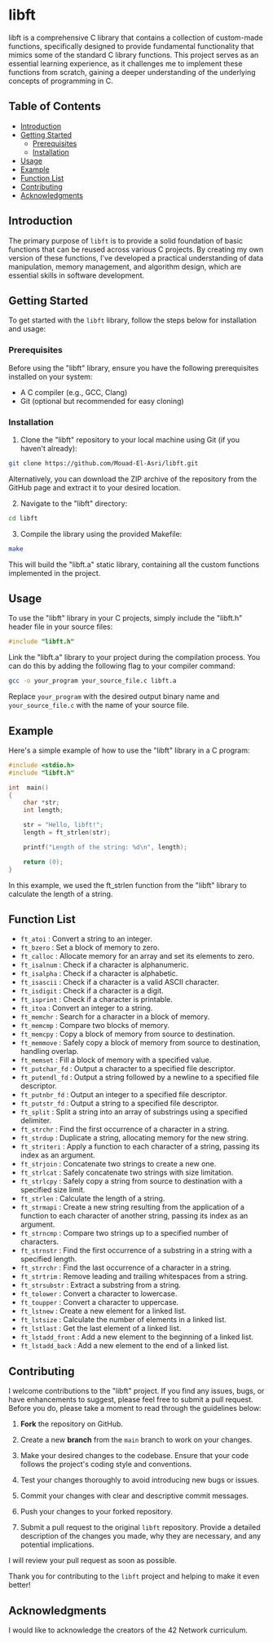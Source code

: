 # libft
libft is a comprehensive C library that contains a collection of custom-made functions, specifically designed to provide fundamental functionality that mimics some of the standard C library functions.
This project serves as an essential learning experience, as it challenges me to implement these functions from scratch, gaining a deeper understanding of the underlying concepts of programming in C.

## Table of Contents
- [Introduction](#introduction)
- [Getting Started](#getting-started)
  - [Prerequisites](#prerequisites)
  - [Installation](#installation)
- [Usage](#usage)
- [Example](#example)
- [Function List](#function-list)
- [Contributing](#contributing)
- [Acknowledgments](#acknowledgments)

## Introduction
The primary purpose of `libft` is to provide a solid foundation of basic functions that can be reused across various C projects.
By creating my own version of these functions, I've developed a practical understanding of data manipulation, memory management, and algorithm design, which are essential skills in software development.

## Getting Started
To get started with the `libft` library, follow the steps below for installation and usage:
### Prerequisites
Before using the "libft" library, ensure you have the following prerequisites installed on your system:

- A C compiler (e.g., GCC, Clang)
- Git (optional but recommended for easy cloning)

### Installation
1. Clone the "libft" repository to your local machine using Git (if you haven't already):

```bash
git clone https://github.com/Mouad-El-Asri/libft.git
```

Alternatively, you can download the ZIP archive of the repository from the GitHub page and extract it to your desired location.

2. Navigate to the "libft" directory:

```bash
cd libft
```

3. Compile the library using the provided Makefile:

```bash
make
```

This will build the "libft.a" static library, containing all the custom functions implemented in the project.

## Usage
To use the "libft" library in your C projects, simply include the "libft.h" header file in your source files:

```c
#include "libft.h"
```

Link the "libft.a" library to your project during the compilation process. You can do this by adding the following flag to your compiler command:

```bash
gcc -o your_program your_source_file.c libft.a
```

Replace ```your_program``` with the desired output binary name and ```your_source_file.c``` with the name of your source file.

## Example
Here's a simple example of how to use the "libft" library in a C program:
```c
#include <stdio.h>
#include "libft.h"

int  main()
{
    char *str;
    int length;

    str = "Hello, libft!";
    length = ft_strlen(str);

    printf("Length of the string: %d\n", length);

    return (0);
}
```
In this example, we used the ft_strlen function from the "libft" library to calculate the length of a string.

## Function List
- `ft_atoi` : Convert a string to an integer.
- `ft_bzero` : Set a block of memory to zero.
- `ft_calloc` : Allocate memory for an array and set its elements to zero.
- `ft_isalnum` : Check if a character is alphanumeric.
- `ft_isalpha` : Check if a character is alphabetic.
- `ft_isascii` : Check if a character is a valid ASCII character.
- `ft_isdigit` : Check if a character is a digit.
- `ft_isprint` : Check if a character is printable.
- `ft_itoa` : Convert an integer to a string.
- `ft_memchr` : Search for a character in a block of memory.
- `ft_memcmp` : Compare two blocks of memory.
- `ft_memcpy` : Copy a block of memory from source to destination.
- `ft_memmove` : Safely copy a block of memory from source to destination, handling overlap.
- `ft_memset` : Fill a block of memory with a specified value.
- `ft_putchar_fd` : Output a character to a specified file descriptor.
- `ft_putendl_fd` : Output a string followed by a newline to a specified file descriptor.
- `ft_putnbr_fd` : Output an integer to a specified file descriptor.
- `ft_putstr_fd` : Output a string to a specified file descriptor.
- `ft_split` : Split a string into an array of substrings using a specified delimiter.
- `ft_strchr` : Find the first occurrence of a character in a string.
- `ft_strdup` : Duplicate a string, allocating memory for the new string.
- `ft_striteri` : Apply a function to each character of a string, passing its index as an argument.
- `ft_strjoin` : Concatenate two strings to create a new one.
- `ft_strlcat` : Safely concatenate two strings with size limitation.
- `ft_strlcpy` : Safely copy a string from source to destination with a specified size limit.
- `ft_strlen` : Calculate the length of a string.
- `ft_strmapi` : Create a new string resulting from the application of a function to each character of another string, passing its index as an argument.
- `ft_strncmp` : Compare two strings up to a specified number of characters.
- `ft_strnstr` : Find the first occurrence of a substring in a string with a specified length.
- `ft_strrchr` : Find the last occurrence of a character in a string.
- `ft_strtrim` : Remove leading and trailing whitespaces from a string.
- `ft_strsubstr` : Extract a substring from a string.
- `ft_tolower` : Convert a character to lowercase.
- `ft_toupper` : Convert a character to uppercase.
- `ft_lstnew` : Create a new element for a linked list.
- `ft_lstsize` : Calculate the number of elements in a linked list.
- `ft_lstlast` : Get the last element of a linked list.
- `ft_lstadd_front` : Add a new element to the beginning of a linked list.
- `ft_lstadd_back` : Add a new element to the end of a linked list.

## Contributing
I welcome contributions to the "libft" project. If you find any issues, bugs, or have enhancements to suggest, please feel free to submit a pull request. Before you do, please take a moment to read through the guidelines below:

1. **Fork** the repository on GitHub.

2. Create a new **branch** from the `main` branch to work on your changes.

3. Make your desired changes to the codebase. Ensure that your code follows the project's coding style and conventions.

4. Test your changes thoroughly to avoid introducing new bugs or issues.

5. Commit your changes with clear and descriptive commit messages.

6. Push your changes to your forked repository.

7. Submit a pull request to the original `libft` repository. Provide a detailed description of the changes you made, why they are necessary, and any potential implications.

I will review your pull request as soon as possible.

Thank you for contributing to the `libft` project and helping to make it even better!

## Acknowledgments
I would like to acknowledge the creators of the 42 Network curriculum.
